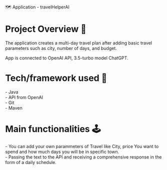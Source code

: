 🗺️ Application - travelHelperAI

<h1>Project Overview 🎨</h1>

The application creates a multi-day travel plan after adding basic travel parameters such as city, number of days, and budget.

App is connected to OpenAI API, 3.5-turbo model ChatGPT.

<h1>Tech/framework used 🧰</h1>
- Java
<br>
- API from OpenAI
<br>
- Git
<br>
- Maven
<br>

<h1>Main functionalities 🕹️ </h1>
- You can add your own parammeters of Travel like City, price You want to spend and how much days you will be in specific town.
<br>
- Passing the text to the API and receiving a comprehensive response in the form of a daily schedule.



